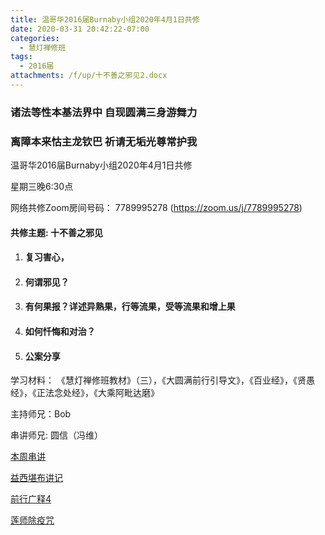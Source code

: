 ```yaml
---
title: 温哥华2016届Burnaby小组2020年4月1日共修
date: 2020-03-31 20:42:22-07:00
categories:
  - 慧灯禅修班
tags:
  - 2016届
attachments: /f/up/十不善之邪见2.docx
---
```

### 诸法等性本基法界中 自现圆满三身游舞力 

### 离障本来怙主龙钦巴 祈请无垢光尊常护我

温哥华2016届Burnaby小组2020年4月1日共修 

星期三晚6:30点

网络共修Zoom房间号码： 7789995278 (<https://zoom.us/j/7789995278>)

#### 共修主题: 十不善之邪见

1. #### 复习害心，  
2. #### 何谓邪见？
3. #### 有何果报？详述异熟果，行等流果，受等流果和增上果
4. #### 如何忏悔和对治？
5. #### 公案分享

学习材料： 《慧灯禅修班教材》（三），《大圆满前行引导文》，《百业经》，《贤愚经》，《正法念处经》，《大乘阿毗达磨》

主持师兄：Bob

串讲师兄: 圆信（冯维）

[本周串讲](/f/up/十不善之邪见2.docx)

[益西堪布讲记](/f/up/因果益西.pdf)

[前行广释4](/f/up/前行广释4.pdf)

[莲师除疫咒](https://www.huidengvan.com/articles/2020-03-28-%E4%B8%8A%E5%B8%88%E4%BA%B2%E8%AF%B5%E9%99%A4%E7%96%AB%E5%BF%BF%E6%80%92%E8%8E%B2%E5%B8%88%E5%BF%83%E5%92%92/)